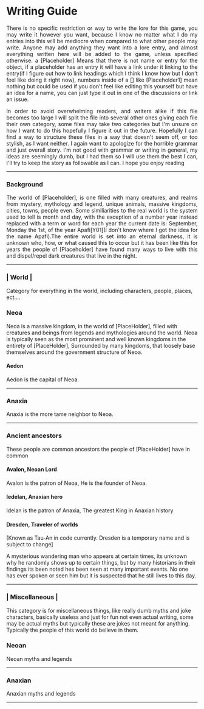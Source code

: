 
<h1 align="left"> Writing Guide</h1>

<p align="justify">There is no specific restriction or way to write the lore for this game, you may write it however you want, because I know no matter what I do my entries into this will be mediocre when compared to what other people may write. Anyone may add anything they want into a lore entry, and almost everything written here will be added to the game, unless specified otherwise. a [Placeholder] Means that there is not name or entry for the object, if a placeholder has an entry it will have a link under it linking to the entry(if I figure out how to link headings which I think I know how but I don't feel like doing it right now), numbers inside of a [] like [Placeholder1] mean nothing but could be used if you don't feel like editing this yourself but have an idea for a name, you can just type it out in one of the discussions or link an issue.</p> 

<p align="justify">In order to avoid overwhelming readers, and writers alike if this file becomes too large I will split the file into several other ones giving each file their own category, some files may take two categories but I'm unsure on how I want to do this hopefully I figure it out in the future. Hopefully I can find a way to structure these files in a way that doesn't seem off, or too stylish, as I want neither. I again want to apologize for the horrible grammar and just overall story. I'm not good with grammar or writing in general, my ideas are seemingly dumb, but I had them so I will use them the best I can, I'll try to keep the story as followable as I can. I hope you enjoy reading </p>

---------------------------------------------------------------

<h3> Background</h3>
<p align="justify">The world of [Placeholder], is one filled with many creatures, and realms from mystery, mythology and legend, unique animals, massive kingdoms, cities, towns, people even. Some similiarities to the real world is the system used to tell is month and day, with the exception of a number year instead replaced with a term or word for each year the current date is: September, Monday the 1st, of the year Apafi[Y01](I don't know where I got the idea for the name Apafi).The entire world is set into an eternal darkness, it is unknown who, how, or what caused this to occur but it has been like this for years the people of [Placeholder] have found many ways to live with this and dispel/repel dark creatures that live in the night.</p>


---------------------------------------------------------------


<h3>| World |</h3>
<p>Category for everything in the world, including characters, people, places, ect....</p>



<h3> Neoa</h3>
<p>Neoa is a massive kingdom, in the world of [PlaceHolder], filled with creatures and beings from legends and mythologies around the world. Neoa is typically seen as the most prominent and well known kingdoms in the entirety of 
[PlaceHolder], Surrounded by many kingdoms, that loosely base themselves around the government structure of Neoa.</p>

<h4>Aedon</h4>
<p>Aedon is the capital of Neoa.        </p>


---------------------------------------------------------------
<h3> Anaxia</h3>
<p>Anaxia is the more tame neighbor to Neoa.</p>
 

---------------------------------------------------------------
<h3>Ancient ancestors</h3>
These people are common ancestors the people of [PlaceHolder] have in common

<h4> Avalon, Neoan Lord</h4>
Avalon is the patron of Neoa, He is the founder of Neoa. 

<h4> Iedelan, Anaxian hero</h4>
Idelan is the patron of Anaxia, The greatest King in Anaxian history

<h4>Dresden, Traveler of worlds</h4>
<p>[Known as Tau-An in code currently. Dresden is a temporary name and is subject to change]</p>
<p>A mysterious wandering man who appears at certain times, its unknown why he randomly shows up to certain things, but by many historians in their findings its been noted hes been seen at many important events. No one has ever spoken or seen him but it is suspected that he still lives to this day.</p>




---------------------------------------------------------------

<h3> | Miscellaneous |</h3>
This category is for miscellaneous things, like really dumb myths and joke characters, basically useless and just for fun not even actual writing, some may be actual myths but typically these are jokes not meant for anything. Typically the people of this world do believe in them.

<h3> Neoan</h3>
Neoan myths and legends




---------------------------------------------------------------
<h3> Anaxian</h3>
Anaxian myths and legends



---------------------------------------------------------------



